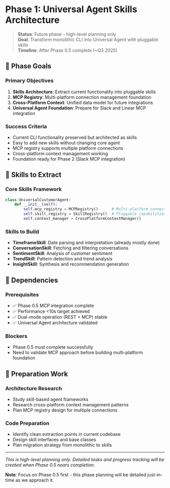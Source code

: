 # Phase 1: Universal Agent Skills Architecture

> **Status**: Future phase - high-level planning only  
> **Goal**: Transform monolithic CLI into Universal Agent with pluggable skills  
> **Timeline**: After Phase 0.5 complete (~Q3 2025)

## 🎯 Phase Goals

### Primary Objectives
1. **Skills Architecture**: Extract current functionality into pluggable skills
2. **MCP Registry**: Multi-platform connection management foundation
3. **Cross-Platform Context**: Unified data model for future integrations
4. **Universal Agent Foundation**: Prepare for Slack and Linear MCP integration

### Success Criteria
- Current CLI functionality preserved but architected as skills
- Easy to add new skills without changing core agent
- MCP registry supports multiple platform connections
- Cross-platform context management working
- Foundation ready for Phase 2 (Slack MCP integration)

## 🧩 Skills to Extract

### Core Skills Framework
```python
class UniversalCustomerAgent:
    def __init__(self):
        self.mcp_registry = MCPRegistry()      # Multi-platform connections
        self.skill_registry = SkillRegistry()  # Pluggable capabilities
        self.context_manager = CrossPlatformContextManager()
```

### Skills to Build
- **TimeframeSkill**: Date parsing and interpretation (already mostly done)
- **ConversationSkill**: Fetching and filtering conversations
- **SentimentSkill**: Analysis of customer sentiment 
- **TrendSkill**: Pattern detection and trend analysis
- **InsightSkill**: Synthesis and recommendation generation

## 🔗 Dependencies

### Prerequisites
- ✅ Phase 0.5 MCP integration complete
- ✅ Performance <10s target achieved  
- ✅ Dual-mode operation (REST + MCP) stable
- ✅ Universal Agent architecture validated

### Blockers
- Phase 0.5 must complete successfully
- Need to validate MCP approach before building multi-platform foundation

## 🚀 Preparation Work

### Architecture Research
- Study skill-based agent frameworks
- Research cross-platform context management patterns
- Plan MCP registry design for multiple connections

### Code Preparation  
- Identify clean extraction points in current codebase
- Design skill interfaces and base classes
- Plan migration strategy from monolithic to skills

---

*This is high-level planning only. Detailed tasks and progress tracking will be created when Phase 0.5 nears completion.*

**Note**: Focus on Phase 0.5 first - this phase planning will be detailed just-in-time as we approach it.
